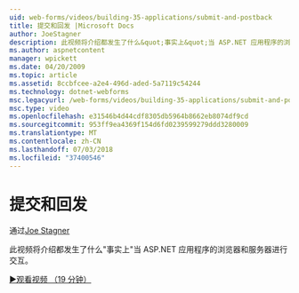 ```yaml
---
uid: web-forms/videos/building-35-applications/submit-and-postback
title: 提交和回发 |Microsoft Docs
author: JoeStagner
description: 此视频将介绍都发生了什么&quot;事实上&quot;当 ASP.NET 应用程序的浏览器和服务器进行交互。
ms.author: aspnetcontent
manager: wpickett
ms.date: 04/20/2009
ms.topic: article
ms.assetid: 8ccbfcee-a2e4-496d-aded-5a7119c54244
ms.technology: dotnet-webforms
msc.legacyurl: /web-forms/videos/building-35-applications/submit-and-postback
msc.type: video
ms.openlocfilehash: e31546b4d44cdf8305db5964b8662eb8074df9cd
ms.sourcegitcommit: 953ff9ea4369f154d6fd0239599279ddd3280009
ms.translationtype: MT
ms.contentlocale: zh-CN
ms.lasthandoff: 07/03/2018
ms.locfileid: "37400546"
---
```

<a name="submit-and-postback"></a>提交和回发
====================
通过[Joe Stagner](https://github.com/JoeStagner)

此视频将介绍都发生了什么&quot;事实上&quot;当 ASP.NET 应用程序的浏览器和服务器进行交互。

[&#9654;观看视频 （19 分钟）](https://channel9.msdn.com/Blogs/ASP-NET-Site-Videos/submit-and-postback)
